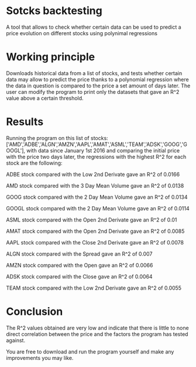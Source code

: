 # Sotcks backtesting
A tool that allows to check whether certain data can be used to predict a price evolution on different stocks using polynimal regressions

# Working principle
Downloads historical data from a list of stocks, and tests whether certain data may allow to predict the price thanks to a polynomial regression where the data in question is compared to the price a set amount of days later. The user can modify the program to print only the datasets that gave an R^2 value above a certain threshold.

# Results
Running the program on this list of stocks: ['AMD','ADBE','ALGN','AMZN','AAPL','AMAT','ASML','TEAM','ADSK','GOOG','GOOGL'], with data since January 1st 2016 and comparing the initial price with the price two days later, the regressions with the highest R^2 for each stock are the following: 


ADBE stock compared with the Low 2nd Derivate gave an R^2 of 0.0166

AMD stock compared with the 3 Day Mean Volume gave an R^2 of 0.0138

GOOG stock compared with the 2 Day Mean Volume gave an R^2 of 0.0134

GOOGL stock compared with the 2 Day Mean Volume gave an R^2 of 0.0114

ASML stock compared with the Open 2nd Derivate gave an R^2 of 0.01

AMAT stock compared with the Open 2nd Derivate gave an R^2 of 0.0085

AAPL stock compared with the Close 2nd Derivate gave an R^2 of 0.0078

ALGN stock compared with the Spread gave an R^2 of 0.007

AMZN stock compared with the Open gave an R^2 of 0.0066

ADSK stock compared with the Close gave an R^2 of 0.0064

TEAM stock compared with the Low 2nd Derivate gave an R^2 of 0.0055





# Conclusion
The R^2 values obtained are very low and indicate that there is little to none direct correlation between the price and the factors the program has tested against.


You are free to download and run the program yourself and make any improvements you may like.
